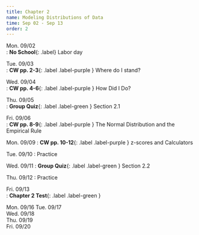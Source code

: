 ```yaml
---
title: Chapter 2
name: Modeling Distributions of Data
time: Sep 02 - Sep 13
order: 2
---
```



Mon. 09/02	
: **No School**{: .label} Labor day

Tue. 09/03	
: **CW pp. 2-3**{: .label .label-purple } Where do I stand?

Wed. 09/04	
: **CW pp. 4-6**{: .label .label-purple } How Did I Do?

Thu. 09/05	
: **Group Quiz**{: .label .label-green } Section 2.1

Fri. 09/06	
: **CW pp. 8-9**{: .label .label-purple } The Normal Distribution and the Empirical Rule
	
	
Mon. 09/09
: **CW pp. 10-12**{: .label .label-purple } z-scores and Calculators

Tue. 09/10
: Practice

Wed. 09/11
: **Group Quiz**{: .label .label-green } Section 2.2

Thu. 09/12
: Practice

Fri. 09/13	
: **Chapter 2 Test**{: .label .label-green }
	
Mon. 09/16
Tue. 09/17	
Wed. 09/18	
Thu. 09/19	
Fri. 09/20	

